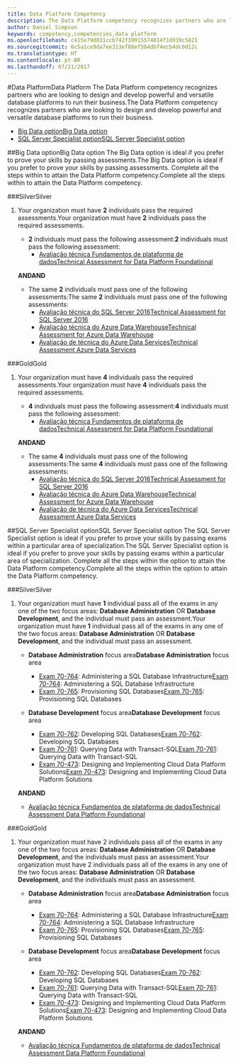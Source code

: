 ```yaml
---
title: Data Platform Competency
description: The Data Platform competency recognizes partners who are looking to design and develop powerful and versatile database platforms to run their business.
author: Daniel Simpson
keywords: competency,competencies,data platform
ms.openlocfilehash: c415e79d831ccb742f39915574014f1d939c5821
ms.sourcegitcommit: 6c5a1ce9da7ee313ef88ef584dbf4ecb4dc0d12c
ms.translationtype: HT
ms.contentlocale: pt-BR
ms.lasthandoff: 07/21/2017
---
```

#<a name="data-platform"></a><span data-ttu-id="78f59-104">Data Platform</span><span class="sxs-lookup"><span data-stu-id="78f59-104">Data Platform</span></span>
<span data-ttu-id="78f59-105">The Data Platform competency recognizes partners who are looking to design and develop powerful and versatile database platforms to run their business.</span><span class="sxs-lookup"><span data-stu-id="78f59-105">The Data Platform competency recognizes partners who are looking to design and develop powerful and versatile database platforms to run their business.</span></span>

- [<span data-ttu-id="78f59-106">Big Data option</span><span class="sxs-lookup"><span data-stu-id="78f59-106">Big Data option</span></span>](#big-data-option) 
- [<span data-ttu-id="78f59-107">SQL Server Specialist option</span><span class="sxs-lookup"><span data-stu-id="78f59-107">SQL Server Specialist option</span></span>](#sql-server-specialist-option)

##<a name="big-data-option"></a><span data-ttu-id="78f59-108">Big Data option</span><span class="sxs-lookup"><span data-stu-id="78f59-108">Big Data option</span></span>
<span data-ttu-id="78f59-109">The Big Data option is ideal if you prefer to prove your skills by passing assessments.</span><span class="sxs-lookup"><span data-stu-id="78f59-109">The Big Data option is ideal if you prefer to prove your skills by passing assessments.</span></span> <span data-ttu-id="78f59-110">Complete all the steps within to attain the Data Platform competency.</span><span class="sxs-lookup"><span data-stu-id="78f59-110">Complete all the steps within to attain the Data Platform competency.</span></span>

###<a name="silver"></a><span data-ttu-id="78f59-111">Silver</span><span class="sxs-lookup"><span data-stu-id="78f59-111">Silver</span></span>
1. <span data-ttu-id="78f59-112">Your organization must have **2** individuals pass the required assessments.</span><span class="sxs-lookup"><span data-stu-id="78f59-112">Your organization must have **2** individuals pass the required assessments.</span></span>

    - <span data-ttu-id="78f59-113">**2** individuals must pass the following assessment:</span><span class="sxs-lookup"><span data-stu-id="78f59-113">**2** individuals must pass the following assessment:</span></span>
        - [<span data-ttu-id="78f59-114">Avaliação técnica Fundamentos de plataforma de dados</span><span class="sxs-lookup"><span data-stu-id="78f59-114">Technical Assessment for Data Platform Foundational</span></span>](https://partneruniversity.microsoft.com/?whr=uri:MicrosoftAccount&courseId=14354&scoId=nNGssUygB_8504778676)

    **<span data-ttu-id="78f59-115">AND</span><span class="sxs-lookup"><span data-stu-id="78f59-115">AND</span></span>**

    - <span data-ttu-id="78f59-116">The same **2** individuals must pass one of the following assessments:</span><span class="sxs-lookup"><span data-stu-id="78f59-116">The same **2** individuals must pass one of the following assessments:</span></span>
        - [<span data-ttu-id="78f59-117">Avaliação técnica do SQL Server 2016</span><span class="sxs-lookup"><span data-stu-id="78f59-117">Technical Assessment for SQL Server 2016</span></span>](https://partneruniversity.microsoft.com/?whr=uri:MicrosoftAccount&courseId=14355&scoId=nzHk0hygB_7404778676)
        - [<span data-ttu-id="78f59-118">Avaliação técnica do Azure Data Warehouse</span><span class="sxs-lookup"><span data-stu-id="78f59-118">Technical Assessment for Azure Data Warehouse</span></span>](https://partneruniversity.microsoft.com/?whr=uri:MicrosoftAccount&courseId=17491&scoId=1yUZ01TnD_1606265419)
        - [<span data-ttu-id="78f59-119">Avaliação de técnica do Azure Data Services</span><span class="sxs-lookup"><span data-stu-id="78f59-119">Technical Assessment Azure Data Services</span></span>](https://partneruniversity.microsoft.com/?whr=uri:MicrosoftAccount&courseId=17490&scoId=2h3AfWTnD_4706265419)

###<a name="gold"></a><span data-ttu-id="78f59-120">Gold</span><span class="sxs-lookup"><span data-stu-id="78f59-120">Gold</span></span>
1. <span data-ttu-id="78f59-121">Your organization must have **4** individuals pass the required assessments.</span><span class="sxs-lookup"><span data-stu-id="78f59-121">Your organization must have **4** individuals pass the required assessments.</span></span>

    - <span data-ttu-id="78f59-122">**4** individuals must pass the following assessment:</span><span class="sxs-lookup"><span data-stu-id="78f59-122">**4** individuals must pass the following assessment:</span></span>
        - [<span data-ttu-id="78f59-123">Avaliação técnica Fundamentos de plataforma de dados</span><span class="sxs-lookup"><span data-stu-id="78f59-123">Technical Assessment for Data Platform Foundational</span></span>](https://partneruniversity.microsoft.com/?whr=uri:MicrosoftAccount&courseId=14354&scoId=nNGssUygB_8504778676)

    **<span data-ttu-id="78f59-124">AND</span><span class="sxs-lookup"><span data-stu-id="78f59-124">AND</span></span>**

    - <span data-ttu-id="78f59-125">The same **4** individuals must pass one of the following assessments:</span><span class="sxs-lookup"><span data-stu-id="78f59-125">The same **4** individuals must pass one of the following assessments:</span></span>
        - [<span data-ttu-id="78f59-126">Avaliação técnica do SQL Server 2016</span><span class="sxs-lookup"><span data-stu-id="78f59-126">Technical Assessment for SQL Server 2016</span></span>](https://partneruniversity.microsoft.com/?whr=uri:MicrosoftAccount&courseId=14355&scoId=nzHk0hygB_7404778676)
        - [<span data-ttu-id="78f59-127">Avaliação técnica do Azure Data Warehouse</span><span class="sxs-lookup"><span data-stu-id="78f59-127">Technical Assessment for Azure Data Warehouse</span></span>](https://partneruniversity.microsoft.com/?whr=uri:MicrosoftAccount&courseId=17491&scoId=1yUZ01TnD_1606265419)
        - [<span data-ttu-id="78f59-128">Avaliação de técnica do Azure Data Services</span><span class="sxs-lookup"><span data-stu-id="78f59-128">Technical Assessment Azure Data Services</span></span>](https://partneruniversity.microsoft.com/?whr=uri:MicrosoftAccount&courseId=17490&scoId=2h3AfWTnD_4706265419)

##<a name="sql-server-specialist-option"></a><span data-ttu-id="78f59-129">SQL Server Specialist option</span><span class="sxs-lookup"><span data-stu-id="78f59-129">SQL Server Specialist option</span></span>
<span data-ttu-id="78f59-130">The SQL Server Specialist option is ideal if you prefer to prove your skills by passing exams within a particular area of specialization.</span><span class="sxs-lookup"><span data-stu-id="78f59-130">The SQL Server Specialist option is ideal if you prefer to prove your skills by passing exams within a particular area of specialization.</span></span> <span data-ttu-id="78f59-131">Complete all the steps within the option to attain the Data Platform competency.</span><span class="sxs-lookup"><span data-stu-id="78f59-131">Complete all the steps within the option to attain the Data Platform competency.</span></span>

###<a name="silver"></a><span data-ttu-id="78f59-132">Silver</span><span class="sxs-lookup"><span data-stu-id="78f59-132">Silver</span></span>
1. <span data-ttu-id="78f59-133">Your organization must have **1** individual pass all of the exams in any one of the two focus areas: **Database Administration** OR **Database Development**, and the individual must pass an assessment.</span><span class="sxs-lookup"><span data-stu-id="78f59-133">Your organization must have **1** individual pass all of the exams in any one of the two focus areas: **Database Administration** OR **Database Development**, and the individual must pass an assessment.</span></span>

    - <span data-ttu-id="78f59-134">**Database Administration** focus area</span><span class="sxs-lookup"><span data-stu-id="78f59-134">**Database Administration** focus area</span></span>
        - <span data-ttu-id="78f59-135">[Exam 70-764](https://www.microsoft.com/en-us/learning/exam-70-764.aspx): Administering a SQL Database Infrastructure</span><span class="sxs-lookup"><span data-stu-id="78f59-135">[Exam 70-764](https://www.microsoft.com/en-us/learning/exam-70-764.aspx): Administering a SQL Database Infrastructure</span></span> 
        - <span data-ttu-id="78f59-136">[Exam 70-765](https://www.microsoft.com/en-us/learning/exam-70-765.aspx): Provisioning SQL Databases</span><span class="sxs-lookup"><span data-stu-id="78f59-136">[Exam 70-765](https://www.microsoft.com/en-us/learning/exam-70-765.aspx): Provisioning SQL Databases</span></span>

    - <span data-ttu-id="78f59-137">**Database Development** focus area</span><span class="sxs-lookup"><span data-stu-id="78f59-137">**Database Development** focus area</span></span>
        - <span data-ttu-id="78f59-138">[Exam 70-762](https://www.microsoft.com/en-us/learning/exam-70-762.aspx): Developing SQL Databases</span><span class="sxs-lookup"><span data-stu-id="78f59-138">[Exam 70-762](https://www.microsoft.com/en-us/learning/exam-70-762.aspx): Developing SQL Databases</span></span>
        - <span data-ttu-id="78f59-139">[Exam 70-761](https://www.microsoft.com/en-us/learning/exam-70-761.aspx): Querying Data with Transact-SQL</span><span class="sxs-lookup"><span data-stu-id="78f59-139">[Exam 70-761](https://www.microsoft.com/en-us/learning/exam-70-761.aspx): Querying Data with Transact-SQL</span></span>
        - <span data-ttu-id="78f59-140">[Exam 70-473](https://www.microsoft.com/en-us/learning/exam-70-473.aspx): Designing and Implementing Cloud Data Platform Solutions</span><span class="sxs-lookup"><span data-stu-id="78f59-140">[Exam 70-473](https://www.microsoft.com/en-us/learning/exam-70-473.aspx): Designing and Implementing Cloud Data Platform Solutions</span></span>

    **<span data-ttu-id="78f59-141">AND</span><span class="sxs-lookup"><span data-stu-id="78f59-141">AND</span></span>**

    - [<span data-ttu-id="78f59-142">Avaliação técnica Fundamentos de plataforma de dados</span><span class="sxs-lookup"><span data-stu-id="78f59-142">Technical Assessment Data Platform Foundational</span></span>](https://partneruniversity.microsoft.com/?whr=uri:MicrosoftAccount&courseId=14354&scoId=nNGssUygB_8504778676)

###<a name="gold"></a><span data-ttu-id="78f59-143">Gold</span><span class="sxs-lookup"><span data-stu-id="78f59-143">Gold</span></span>
1. <span data-ttu-id="78f59-144">Your organization must have 2 individuals pass all of the exams in any one of the two focus areas: **Database Administration** OR **Database Development**, and the individuals must pass an assessment.</span><span class="sxs-lookup"><span data-stu-id="78f59-144">Your organization must have 2 individuals pass all of the exams in any one of the two focus areas: **Database Administration** OR **Database Development**, and the individuals must pass an assessment.</span></span>

    - <span data-ttu-id="78f59-145">**Database Administration** focus area</span><span class="sxs-lookup"><span data-stu-id="78f59-145">**Database Administration** focus area</span></span>
        - <span data-ttu-id="78f59-146">[Exam 70-764](https://www.microsoft.com/en-us/learning/exam-70-764.aspx): Administering a SQL Database Infrastructure</span><span class="sxs-lookup"><span data-stu-id="78f59-146">[Exam 70-764](https://www.microsoft.com/en-us/learning/exam-70-764.aspx): Administering a SQL Database Infrastructure</span></span> 
        - <span data-ttu-id="78f59-147">[Exam 70-765](https://www.microsoft.com/en-us/learning/exam-70-765.aspx): Provisioning SQL Databases</span><span class="sxs-lookup"><span data-stu-id="78f59-147">[Exam 70-765](https://www.microsoft.com/en-us/learning/exam-70-765.aspx): Provisioning SQL Databases</span></span>

    - <span data-ttu-id="78f59-148">**Database Development** focus area</span><span class="sxs-lookup"><span data-stu-id="78f59-148">**Database Development** focus area</span></span>
        - <span data-ttu-id="78f59-149">[Exam 70-762](https://www.microsoft.com/en-us/learning/exam-70-762.aspx): Developing SQL Databases</span><span class="sxs-lookup"><span data-stu-id="78f59-149">[Exam 70-762](https://www.microsoft.com/en-us/learning/exam-70-762.aspx): Developing SQL Databases</span></span>
        - <span data-ttu-id="78f59-150">[Exam 70-761](https://www.microsoft.com/en-us/learning/exam-70-761.aspx): Querying Data with Transact-SQL</span><span class="sxs-lookup"><span data-stu-id="78f59-150">[Exam 70-761](https://www.microsoft.com/en-us/learning/exam-70-761.aspx): Querying Data with Transact-SQL</span></span>
        - <span data-ttu-id="78f59-151">[Exam 70-473](https://www.microsoft.com/en-us/learning/exam-70-473.aspx): Designing and Implementing Cloud Data Platform Solutions</span><span class="sxs-lookup"><span data-stu-id="78f59-151">[Exam 70-473](https://www.microsoft.com/en-us/learning/exam-70-473.aspx): Designing and Implementing Cloud Data Platform Solutions</span></span>

    **<span data-ttu-id="78f59-152">AND</span><span class="sxs-lookup"><span data-stu-id="78f59-152">AND</span></span>**

    - [<span data-ttu-id="78f59-153">Avaliação técnica Fundamentos de plataforma de dados</span><span class="sxs-lookup"><span data-stu-id="78f59-153">Technical Assessment Data Platform Foundational</span></span>](https://partneruniversity.microsoft.com/?whr=uri:MicrosoftAccount&courseId=14354&scoId=nNGssUygB_8504778676)



